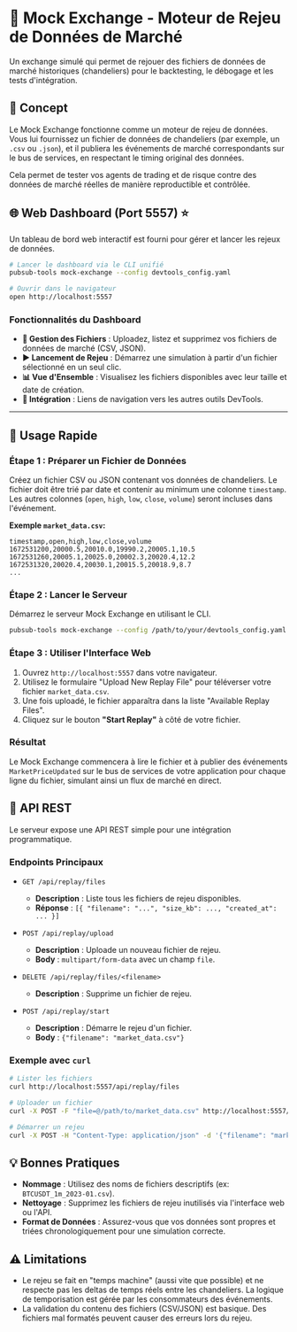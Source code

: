 # 🎰 Mock Exchange - Moteur de Rejeu de Données de Marché

Un exchange simulé qui permet de rejouer des fichiers de données de marché historiques (chandeliers) pour le backtesting, le débogage et les tests d'intégration.

## 🎯 Concept

Le Mock Exchange fonctionne comme un moteur de rejeu de données. Vous lui fournissez un fichier de données de chandeliers (par exemple, un `.csv` ou `.json`), et il
publiera les événements de marché correspondants sur le bus de services, en respectant le timing original des données.

Cela permet de tester vos agents de trading et de risque contre des données de marché réelles de manière reproductible et contrôlée.

## 🌐 Web Dashboard (Port 5557) ⭐

Un tableau de bord web interactif est fourni pour gérer et lancer les rejeux de données.

```bash
# Lancer le dashboard via le CLI unifié
pubsub-tools mock-exchange --config devtools_config.yaml

# Ouvrir dans le navigateur
open http://localhost:5557
```

### Fonctionnalités du Dashboard

- **📁 Gestion des Fichiers** : Uploadez, listez et supprimez vos fichiers de données de marché (CSV, JSON).
- **▶️ Lancement de Rejeu** : Démarrez une simulation à partir d'un fichier sélectionné en un seul clic.
- **📊 Vue d'Ensemble** : Visualisez les fichiers disponibles avec leur taille et date de création.
- **🔗 Intégration** : Liens de navigation vers les autres outils DevTools.

---

## 🚀 Usage Rapide

### Étape 1 : Préparer un Fichier de Données

Créez un fichier CSV ou JSON contenant vos données de chandeliers. Le fichier doit être trié par date et contenir au minimum une colonne `timestamp`. Les autres
colonnes (`open`, `high`, `low`, `close`, `volume`) seront incluses dans l'événement.

**Exemple `market_data.csv`:**

```csv
timestamp,open,high,low,close,volume
1672531200,20000.5,20010.0,19990.2,20005.1,10.5
1672531260,20005.1,20025.0,20002.3,20020.4,12.2
1672531320,20020.4,20030.1,20015.5,20018.9,8.7
...
```

### Étape 2 : Lancer le Serveur

Démarrez le serveur Mock Exchange en utilisant le CLI.

```bash
pubsub-tools mock-exchange --config /path/to/your/devtools_config.yaml
```

### Étape 3 : Utiliser l'Interface Web

1. Ouvrez `http://localhost:5557` dans votre navigateur.
2. Utilisez le formulaire "Upload New Replay File" pour téléverser votre fichier `market_data.csv`.
3. Une fois uploadé, le fichier apparaîtra dans la liste "Available Replay Files".
4. Cliquez sur le bouton **"Start Replay"** à côté de votre fichier.

### Résultat

Le Mock Exchange commencera à lire le fichier et à publier des événements `MarketPriceUpdated` sur le bus de services de votre application pour chaque ligne du fichier,
simulant ainsi un flux de marché en direct.

## 🔧 API REST

Le serveur expose une API REST simple pour une intégration programmatique.

### Endpoints Principaux

- `GET /api/replay/files`
    - **Description** : Liste tous les fichiers de rejeu disponibles.
    - **Réponse** : `[{ "filename": "...", "size_kb": ..., "created_at": ... }]`

- `POST /api/replay/upload`
    - **Description** : Uploade un nouveau fichier de rejeu.
    - **Body** : `multipart/form-data` avec un champ `file`.

- `DELETE /api/replay/files/<filename>`
    - **Description** : Supprime un fichier de rejeu.

- `POST /api/replay/start`
    - **Description** : Démarre le rejeu d'un fichier.
    - **Body** : `{"filename": "market_data.csv"}`

### Exemple avec `curl`

```bash
# Lister les fichiers
curl http://localhost:5557/api/replay/files

# Uploader un fichier
curl -X POST -F "file=@/path/to/market_data.csv" http://localhost:5557/api/replay/upload

# Démarrer un rejeu
curl -X POST -H "Content-Type: application/json" -d '{"filename": "market_data.csv"}' http://localhost:5557/api/replay/start
```

## 💡 Bonnes Pratiques

- **Nommage** : Utilisez des noms de fichiers descriptifs (ex: `BTCUSDT_1m_2023-01.csv`).
- **Nettoyage** : Supprimez les fichiers de rejeu inutilisés via l'interface web ou l'API.
- **Format de Données** : Assurez-vous que vos données sont propres et triées chronologiquement pour une simulation correcte.

## ⚠️ Limitations

- Le rejeu se fait en "temps machine" (aussi vite que possible) et ne respecte pas les deltas de temps réels entre les chandeliers. La logique de temporisation est gérée
  par les consommateurs des événements.
- La validation du contenu des fichiers (CSV/JSON) est basique. Des fichiers mal formatés peuvent causer des erreurs lors du rejeu.

